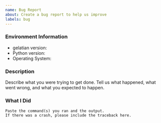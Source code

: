 ```yaml
---
name: Bug Report
about: Create a bug report to help us improve
labels: bug
---
```


<!-- Please search existing issues to avoid creating duplicates. -->

### Environment Information

-   gelatian version:
-   Python version:
-   Operating System:

### Description

Describe what you were trying to get done.
Tell us what happened, what went wrong, and what you expected to happen.

### What I Did

```
Paste the command(s) you ran and the output.
If there was a crash, please include the traceback here.
```
